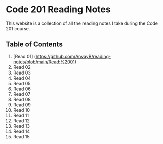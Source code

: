 # Code 201 Reading Notes
This website is a collection of all the reading notes I take during the Code 201 course.

## Table of Contents
1. [Read 01] (https://github.com/AnvayB/reading-notes/blob/main/Read:%2001)
2. Read 02
3. Read 03
4. Read 04
5. Read 05
6. Read 06
7. Read 07
8. Read 08
9. Read 09
10. Read 10
11. Read 11
12. Read 12
13. Read 13
14. Read 14
15. Read 15
